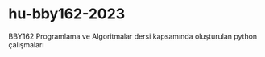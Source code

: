 # hu-bby162-2023
BBY162 Programlama ve Algoritmalar dersi kapsamında oluşturulan python çalışmaları

